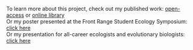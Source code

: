To learn more about this project, check out my published work: [open-access](Feldmann_et_al_2021.pdf) or [online library](https://doi.org/10.1111/jofo.12368)  
Or my poster presented at the Front Range Student Ecology Symposium: [click here](Honors_Poster.pdf)  
Or my presentation for all-career ecologists and evolutionary biologists: [click here](Honors_Presentation.pdf)
